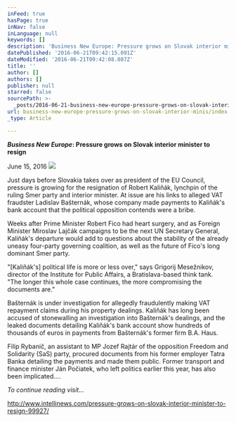 ```yaml
---
inFeed: true
hasPage: true
inNav: false
inLanguage: null
keywords: []
description: 'Business New Europe: Pressure grows on Slovak interior minister to resign'
datePublished: '2016-06-21T09:42:15.091Z'
dateModified: '2016-06-21T09:42:08.087Z'
title: ''
author: []
authors: []
publisher: null
starred: false
sourcePath: >-
  _posts/2016-06-21-business-new-europe-pressure-grows-on-slovak-interior-minis.md
url: business-new-europe-pressure-grows-on-slovak-interior-minis/index.html
_type: Article

---
```

**_Business New Europe_: Pressure grows on Slovak interior minister to resign**

June 15, 2016
![](https://the-grid-user-content.s3-us-west-2.amazonaws.com/216cf6d9-0bd0-4c5a-ad95-ff7c03d894d4.jpg)

Just days before Slovakia takes over as president of the EU Council, pressure is growing for the resignation of Robert Kaliňák, lynchpin of the ruling Smer party and interior minister. At issue are his links to alleged VAT fraudster Ladislav Bašternák, whose company made payments to Kaliňák's bank account that the political opposition contends were a bribe. 

Weeks after Prime Minister Robert Fico had heart surgery, and as Foreign Minister Miroslav Lajčák campaigns to be the next UN Secretary General, Kaliňák's departure would add to questions about the stability of the already uneasy four-party governing coalition, as well as the future of Fico's long dominant Smer party. 

"\[Kaliňák's\] political life is more or less over," says Grigorij Mesežnikov, director of the Institute for Public Affairs, a Bratislava-based think tank. "The longer this whole case continues, the more compromising the documents are." 

Bašternák is under investigation for allegedly fraudulently making VAT repayment claims during his property dealings. Kaliňák has long been accused of stonewalling an investigation into Bašternák's dealings, and the leaked documents detailing Kaliňák's bank account show hundreds of thousands of euros in payments from Bašternák's former firm B.A. Haus. 

Filip Rybanič, an assistant to MP Jozef Rajtár of the opposition Freedom and Solidarity (SaS) party, procured documents from his former employer Tatra Banka detailing the payments and made them public. Former transport and finance minister Ján Počiatek, who left politics earlier this year, has also been implicated....

_To continue reading visit..._

http://www.intellinews.com/pressure-grows-on-slovak-interior-minister-to-resign-99927/
